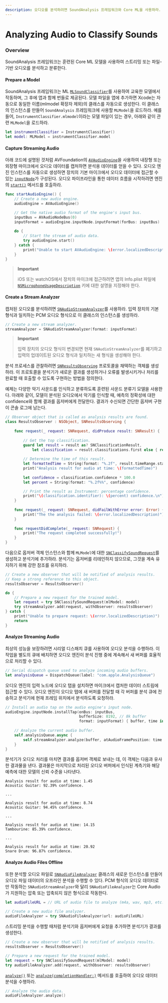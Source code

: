 ```yaml
---
description: 오디오를 분석하려면 SoundAnalysis 프레임워크와 Core ML을 사용하라.
---
```


# Analyzing Audio to Classify Sounds

### Overview

SoundAnalysis 프레임워크는 훈련된 Core ML 모델을 사용하여 스트리밍 또는 파일-기반 오디오를 분석하고 분류한다.

#### Prepare a Model <a id="3235286"></a>

SoundAnalysis 프레임워크는 ML [`MLSoundClassifier`](https://developer.apple.com/documentation/createml/mlsoundclassifier)를 사용하여 교육한 모델에서 작동하며, 그 후에 앱과 함께 번들로 제공된다. 모델 파일을 앱에 추가하면 Xcode는 자동으로 동일한 이름\(mlmodel 확장자 제외\)의 클래스를 자동으로 생성한다. 이 클래스의 인스턴스를 만들어 `SoundAnalysis` 프레임워크에 사용할 `MLModel`을 로드하라. 예를 들어, `InstrumentClassifier.mlmodel`이라는 모델 파일이 있는 경우, 아래와 같이 관련 `MLModel`을 로드하라.

```swift
let instrumentClassifier = InstrumentClassifier()
let model: MLModel = instrumentClassifier.model
```

#### Capture Streaming Audio <a id="3235282"></a>

아래 코드에 설명된 것처럼 AVFoundation의 [`AVAudioEngine`](https://developer.apple.com/documentation/avfoundation/avaudioengine)을 사용하여 내장형 또는 외장형 마이크에서 오디오 데이터를 캡처하면 분석용 데이터를 얻을 수 있다. 오디오 엔진 인스턴스를 자동으로 생성하면 장치의 기본 마이크에서 오디오 데이터에 접근할 수 있는 [`inputNode`](https://developer.apple.com/documentation/avfoundation/avaudioengine/1386063-inputnode)가 구성된다. 오디오 파이프라인을 통한 데이터 흐름을 시작하려면 엔진의 [`start()`](https://developer.apple.com/documentation/avfoundation/avaudioengine/1387024-start) 메서드를 호출하라.

```swift
func startAudioEngine() {
    // Create a new audio engine.
    audioEngine = AVAudioEngine()

    // Get the native audio format of the engine's input bus.
    inputBus = AVAudioNodeBus(0)
    inputFormat = audioEngine.inputNode.inputFormat(forBus: inputBus)
    
    do {
        // Start the stream of audio data.
        try audioEngine.start()
    } catch {
        print("Unable to start AVAudioEngine: \(error.localizedDescription)")
    }
}
```

> **Important**
>
> iOS 또는 watchOS에서 장치의 마이크에 접근하려면 앱의 Info.plist 파일에 [`NSMicrophoneUsageDescription`](https://developer.apple.com/documentation/bundleresources/information_property_list/nsmicrophoneusagedescription) 키에 대한 설명을 지정해야 한다.

#### Create a Stream Analyzer <a id="3261109"></a>

캡처된 오디오를 분석하려면 [`SNAudioStreamAnalyzer`](https://developer.apple.com/documentation/soundanalysis/snaudiostreamanalyzer)를 사용하라. 입력 장치의 기본 형식과 일치하는 PCM 오디오 형식으로 이 클래스의 인스턴스를 생성하라.

```swift
// Create a new stream analyzer.
streamAnalyzer = SNAudioStreamAnalyzer(format: inputFormat)
```

> **Important**
>
> 입력 장치의 오디오 형식이 변경되면 현재 `SNAudioStreamAnalyzer`를 폐기하고 입력의 업데이트된 오디오 형식과 일치하는 새 형식을 생성해야 한다.

분석 프로세스를 관찰하려면 [`SNResultsObserving`](https://developer.apple.com/documentation/soundanalysis/snresultsobserving) 프로토콜을 채택하는 객체를 생성하라. 이 프로토콜을 분석기가 새로운 결과를 생성하거나 오류를 발생시키거나 처리를 완료할 때 호출할 수 있도록 구현하는 방법을 정의한다.

예제는 다양한 악기 사운드를 인식하고 분류하도록 훈련된 사운드 분류기 모델을 사용한다. 아래와 같이, 모델이 분석된 오디오에서 악기를 인식할 때, 예측의 정확성에 대한 confidence와 함께 결과를 옵저버에게 전달한다. 결과가 수신되면 간단한 옵저버 구현이 콘솔 로그에 남는다.

```swift
// Observer object that is called as analysis results are found.
class ResultsObserver : NSObject, SNResultsObserving {
    
    func request(_ request: SNRequest, didProduce result: SNResult) {
        
        // Get the top classification.
        guard let result = result as? SNClassificationResult,
            let classification = result.classifications.first else { return }
        
        // Determine the time of this result.
        let formattedTime = String(format: "%.2f", result.timeRange.start.seconds)
        print("Analysis result for audio at time: \(formattedTime)")
        
        let confidence = classification.confidence * 100.0
        let percent = String(format: "%.2f%%", confidence)

        // Print the result as Instrument: percentage confidence.
        print("\(classification.identifier): \(percent) confidence.\n")
    }
    
    func request(_ request: SNRequest, didFailWithError error: Error) {
        print("The the analysis failed: \(error.localizedDescription)")
    }
    
    func requestDidComplete(_ request: SNRequest) {
        print("The request completed successfully!")
    }
}
```

다음으로 옵저버 객체 인스턴스와 함께 `MLModel`에 대한 [`SNClassifySoundRequest`](https://developer.apple.com/documentation/soundanalysis/snclassifysoundrequest)를 생성하고 분석기에 추가하라. 분석기는 옵저버를 리테인하지 않으므로, 그것을 계속 유지하기 위해 강한 참조를 유지하라.

```swift
// Create a new observer that will be notified of analysis results.
// Keep a strong reference to this object.
resultsObserver = ResultsObserver()

do {
    // Prepare a new request for the trained model.
    let request = try SNClassifySoundRequest(mlModel: model)
    try streamAnalyzer.add(request, withObserver: resultsObserver)
} catch {
    print("Unable to prepare request: \(error.localizedDescription)")
    return
}
```

#### Analyze Streaming Audio <a id="3261108"></a>

최상의 성능을 보장하려면 시리얼 디스패치 큐를 사용하여 오디오 분석을 수행하라. 이 작업을 별도의 큐에 배치하면 오디오 엔진이 분석 진행 중에 계속해서 새 버퍼를 효율적으로 처리할 수 있다.

```swift
// Serial dispatch queue used to analyze incoming audio buffers.
let analysisQueue = DispatchQueue(label: "com.apple.AnalysisQueue")
```

오디오 엔진의 입력 노드에 오디오 탭을 설치하면 마이크에서 캡처한 데이터 스트림에 접근할 수 있다. 오디오 엔진이 오디오 탭에 새 버퍼를 전달할 때 각 버퍼를 분석 큐에 전송하고 분석기에 현재 프레임 위치에서 분석하도록 요청하라.

```swift
// Install an audio tap on the audio engine's input node.
audioEngine.inputNode.installTap(onBus: inputBus,
                                 bufferSize: 8192, // 8k buffer
                                 format: inputFormat) { buffer, time in
    
    // Analyze the current audio buffer.
    self.analysisQueue.async {
        self.streamAnalyzer.analyze(buffer, atAudioFramePosition: time.sampleTime)
    }
}
```

분석기가 오디오 처리를 마치면 결과를 옵저버 객체로 보내는 데, 이 객체는 다음과 유사한 결과물을 낸다. 결과물은 마지막으로 처리된 오디오 버퍼에서 인식된 계측기와 해당 예측에 대한 모델의 신뢰 수준을 나타낸다.

```text
Analysis result for audio at time: 1.45
Acoustic Guitar: 92.39% confidence.

...

Analysis result for audio at time: 8.74
Acoustic Guitar: 94.45% confidence.

...

Analysis result for audio at time: 14.15
Tambourine: 85.39% confidence.

...

Analysis result for audio at time: 20.92
Snare Drum: 96.87% confidence.

```

#### Analyze Audio Files Offline <a id="3235291"></a>

또한 분석할 오디오 파일로 [`SNAudioFileAnalyzer`](https://developer.apple.com/documentation/soundanalysis/snaudiofileanalyzer) 클래스의 새로운 인스턴스를 만들어 오디오 파일 데이터의 오프라인 분석을 수행할 수 있다. PCM 형식의 오디오 데이터로만 작동하는 `SNAudioStreamAnalyzer`와 달리 `SNAudioFileAnalyzer`는 Core Audio가 지원하는 압축 또는 압축되지 않은 형식으로 작동한다.

```swift
let audioFileURL = // URL of audio file to analyze (m4a, wav, mp3, etc.)
            
// Create a new audio file analyzer.
audioFileAnalyzer = try SNAudioFileAnalyzer(url: audioFileURL)
```

스트리밍 분석을 수행할 때처럼 분석기와 옵저버에게 요청을 추가하면 분석기가 결과를 생성한다.

```swift
// Create a new observer that will be notified of analysis results.
resultsObserver = ResultsObserver()

// Prepare a new request for the trained model.
let request = try SNClassifySoundRequest(mlModel: model)
try audioFileAnalyzer.add(request, withObserver: resultsObserver)
```

[`analyze()`](https://developer.apple.com/documentation/soundanalysis/snaudiofileanalyzer/3182399-analyze) 또는 [`analyze(completionHandler:)`](https://developer.apple.com/documentation/soundanalysis/snaudiofileanalyzer/3197866-analyze) 메서드를 호출하여 오디오 데이터 분석을 수행하라.

```swift
// Analyze the audio data.
audioFileAnalyzer.analyze()
```

